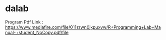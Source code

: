 # dalab



Program Pdf Link : https://www.mediafire.com/file/011zrwn0jkpuxvw/R+Programming+Lab+Manual-+student_NoCopy.pdf/file
